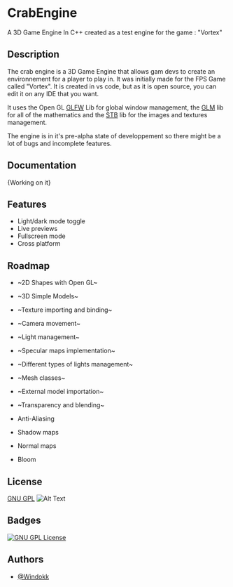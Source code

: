 # CrabEngine
A 3D Game Engine In C++ created as a test engine for the game : "Vortex"

## Description
The crab engine is a 3D Game Engine that allows gam devs to create an environnement for a player to play in. It was initially made for the FPS Game called "Vortex". It is created in vs code, but as it is open source, you can edit it on any IDE that you want.

It uses the Open GL [GLFW](https://www.glfw.org/) Lib for global window management, the [GLM](https://glm.g-truc.net/0.9.9/index.html) lib for all of the mathematics and the [STB](https://github.com/nothings/stb) lib for the images and textures management.

The engine is in it's pre-alpha state of developpement so there might be a lot of bugs and incomplete features.
## Documentation

{Working on it}


## Features

- Light/dark mode toggle
- Live previews
- Fullscreen mode
- Cross platform


## Roadmap

- ~2D Shapes with Open GL~

- ~3D Simple Models~

- ~Texture importing and binding~

- ~Camera movement~

- ~Light management~

- ~Specular maps implementation~

- ~Different types of lights management~

- ~Mesh classes~

- ~External model importation~

- ~Transparency and blending~

- Anti-Aliasing

- Shadow maps

- Normal maps

- Bloom
## License

[GNU GPL](https://www.gnu.org/licenses/gpl-3.0.html)
![Alt Text](https://www.gnu.org/graphics/gplv3-88x31.png)

## Badges
[![GNU GPL License](https://img.shields.io/badge/GNU-GPL_V3-blue)](https://www.gnu.org/licenses/gpl-3.0.html)


## Authors

- [@Windokk](https://github.com/Windokk)


